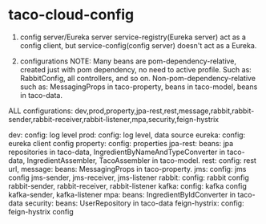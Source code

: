 # taco-cloud-config

1. config server/Eureka server
 service-registry(Eureka server) act as a config client, but service-config(config server) doesn't act as a Eureka.

2. configurations
 NOTE:
 Many beans are pom-dependency-relative, created just with pom dependency, no need to active profile.
 Such as: RabbitConfig, all controllers, and so on.
 Non-pom-dependency-relative such as:
   MessagingProps in taco-property, beans in taco-model, beans in taco-data.
   
 ALL configurations:
 dev,prod,property,jpa-rest,rest,message,rabbit,rabbit-sender,rabbit-receiver,rabbit-listener,mpa,security,feign-hystrix

 dev:
   config: log level
 prod:
   config: log level, data source
 eureka:
   config: eureka client config
 property:
   config: properties
 jpa-rest:
   beans: jpa repositories in taco-data,
           IngredientByNameAndTypeConverter in taco-data,
           IngredientAssembler, TacoAssembler in taco-model.
 rest:
   config: rest url,
 message:
   beans: MessagingProps in taco-property.
 jms:
   config: jms config
 jms-sender, jms-receiver, jms-listener
 rabbit:
   config: rabbit config
 rabbit-sender, rabbit-receiver, rabbit-listener
 kafka:
   config: kafka config
 kafka-sender, kafka-listener
 mpa:
   beans: IngredientByIdConverter in taco-data
 security:
   beans: UserRepository in taco-data
 feign-hystrix:
   config: feign-hystrix config
